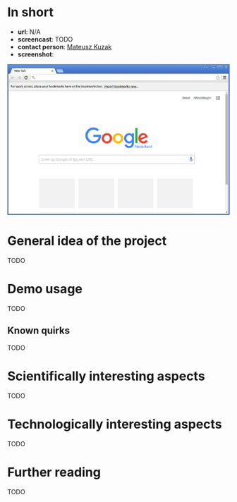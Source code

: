 # In short

- **url**: N/A
- **screencast**: TODO
- **contact person**: [Mateusz Kuzak](https://www.esciencecenter.nl/profile/mateusz-kuzak-msc)
- **screenshot**: 
 
![screenshot](/demos/template/screencapture-demo-template.png "template demo screenshot")


# General idea of the project

TODO

# Demo usage

TODO

## Known quirks

TODO

# Scientifically interesting aspects

TODO

# Technologically interesting aspects

TODO

# Further reading

TODO



